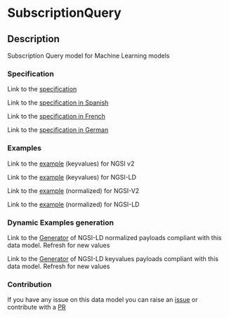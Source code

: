 # SubscriptionQuery

## Description 

Subscription Query model for Machine Learning models
### Specification

Link to the [specification](https://smart-data-models.github.io/dataModel.MachineLearning/SubscriptionQuery/doc/spec.md)

Link to the [specification in Spanish](https://smart-data-models.github.io/dataModel.MachineLearning/SubscriptionQuery/doc/spec_ES.md)

Link to the [specification in French](https://smart-data-models.github.io/dataModel.MachineLearning/SubscriptionQuery/doc/spec_FR.md)

Link to the [specification in German](https://smart-data-models.github.io/dataModel.MachineLearning/SubscriptionQuery/doc/spec_DE.md)
### Examples

Link to the [example](https://smart-data-models.github.io/dataModel.MachineLearning/SubscriptionQuery/examples/example.json) (keyvalues) for NGSI v2

Link to the [example](https://smart-data-models.github.io/dataModel.MachineLearning/SubscriptionQuery/examples/example.jsonld) (keyvalues) for NGSI-LD

Link to the [example](https://smart-data-models.github.io/dataModel.MachineLearning/SubscriptionQuery/examples/example-normalized.json) (normalized) for NGSI-V2

Link to the [example](https://smart-data-models.github.io/dataModel.MachineLearning/SubscriptionQuery/examples/example-normalized.jsonld) (normalized) for NGSI-LD
### Dynamic Examples generation

Link to the [Generator](https://smartdatamodels.org/extra/ngsi-ld_generator_v0.92.php?schemaUrl=https://raw.githubusercontent.com/smart-data-models/dataModel.MachineLearning/master/SubscriptionQuery/schema.json&email=info@smartdatamodels.org) of NGSI-LD normalized payloads compliant with this data model. Refresh for new values

Link to the [Generator](https://smartdatamodels.org/extra/ngsi-ld_generator_keyvalues_v0.92.php?schemaUrl=https://raw.githubusercontent.com/smart-data-models/dataModel.MachineLearning/master/SubscriptionQuery/schema.json&email=info@smartdatamodels.org) of NGSI-LD keyvalues payloads compliant with this data model. Refresh for new values
### Contribution

 If you have any issue on this data model you can raise an [issue](https://github.com/smart-data-models/dataModel.MachineLearning/issues)  or contribute with a [PR](https://github.com/smart-data-models/dataModel.MachineLearning/pulls)